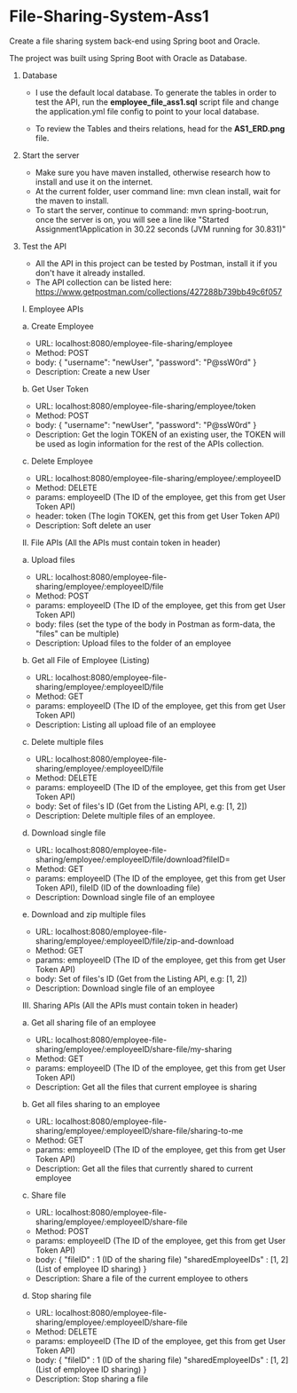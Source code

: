 # File-Sharing-System-Ass1
Create a file sharing system back-end using Spring boot and Oracle.

The project was built using Spring Boot with Oracle as Database.

1. Database
    - I use the default local database. To generate the tables in order to test the API, run the <b>employee_file_ass1.sql</b> script file and change the
    application.yml file config to point to your local database.
    
    - To review the Tables and theirs relations, head for the <b>AS1_ERD.png</b> file.
    
2. Start the server
    - Make sure you have maven installed, otherwise research how to install and use it on the internet.
    - At the current folder, user command line: mvn clean install, wait for the maven to install.
    - To start the server, continue to command: mvn spring-boot:run, once the server is on, you will see a line like "Started Assignment1Application in 30.22 seconds (JVM running for 30.831)"
    
3. Test the API
    - All the API in this project can be tested by Postman, install it if you don't have it already installed.
    - The API collection can be listed here: https://www.getpostman.com/collections/427288b739bb49c6f057
    
    I. Employee APIs
    
    a. Create Employee
     - URL: localhost:8080/employee-file-sharing/employee 
     - Method: POST
     - body: {
             	"username": "newUser",
             	"password": "P@ssW0rd"
             }
     - Description: Create a new User
     
    b. Get User Token
     - URL: localhost:8080/employee-file-sharing/employee/token 
     - Method: POST
     - body: {
             	"username": "newUser",
             	"password": "P@ssW0rd"
             }
     - Description: Get the login TOKEN of an existing user, the TOKEN will be used as login information for the rest of the APIs collection.
     
    c. Delete Employee
     - URL: localhost:8080/employee-file-sharing/employee/:employeeID 
     - Method: DELETE
     - params: employeeID (The ID of the employee, get this from get User Token API)
     - header: token (The login TOKEN, get this from get User Token API)
     - Description: Soft delete an user           
    
    II. File APIs (All the APIs must contain token in header)
    
    a. Upload files
     - URL: localhost:8080/employee-file-sharing/employee/:employeeID/file 
     - Method: POST
     - params: employeeID (The ID of the employee, get this from get User Token API)
     - body: files (set the type of the body in Postman as form-data, the "files" can be multiple)
     - Description: Upload files to the folder of an employee
     
     b. Get all File of Employee (Listing)
      - URL: localhost:8080/employee-file-sharing/employee/:employeeID/file 
      - Method: GET
      - params: employeeID (The ID of the employee, get this from get User Token API)
      - Description: Listing all upload file of an employee
      
      c. Delete multiple files
      - URL: localhost:8080/employee-file-sharing/employee/:employeeID/file 
      - Method: DELETE
      - params: employeeID (The ID of the employee, get this from get User Token API)
      - body: Set of files's ID (Get from the Listing API, e.g: [1, 2])
      - Description: Delete multiple files of an employee.
      
      d. Download single file
      - URL: localhost:8080/employee-file-sharing/employee/:employeeID/file/download?fileID= 
      - Method: GET
      - params: employeeID (The ID of the employee, get this from get User Token API), fileID (ID of the downloading file)
      - Description: Download single file of an employee
      
      e. Download and zip multiple files
    - URL: localhost:8080/employee-file-sharing/employee/:employeeID/file/zip-and-download 
    - Method: GET
    - params: employeeID (The ID of the employee, get this from get User Token API)
    - body: Set of files's ID (Get from the Listing API, e.g: [1, 2])
    - Description: Download single file of an employee
    
    III. Sharing APIs (All the APIs must contain token in header)
    
    a. Get all sharing file of an employee
     - URL: localhost:8080/employee-file-sharing/employee/:employeeID/share-file/my-sharing 
     - Method: GET
     - params: employeeID (The ID of the employee, get this from get User Token API)
     - Description: Get all the files that current employee is sharing
     
     b. Get all files sharing to an employee
      - URL: localhost:8080/employee-file-sharing/employee/:employeeID/share-file/sharing-to-me 
      - Method: GET
      - params: employeeID (The ID of the employee, get this from get User Token API)
      - Description: Get all the files that currently shared to current employee
      
     c. Share file
      - URL: localhost:8080/employee-file-sharing/employee/:employeeID/share-file 
      - Method: POST
      - params: employeeID (The ID of the employee, get this from get User Token API)
      - body: {
                  "fileID" : 1 (ID of the sharing file)
                  "sharedEmployeeIDs" : [1, 2] (List of employee ID sharing)
              }
      - Description: Share a file of the current employee to others
      
      d. Stop sharing file
      - URL: localhost:8080/employee-file-sharing/employee/:employeeID/share-file 
      - Method: DELETE
      - params: employeeID (The ID of the employee, get this from get User Token API)
      - body: {
                    "fileID" : 1 (ID of the sharing file)
                    "sharedEmployeeIDs" : [1, 2] (List of employee ID sharing)
                }
      - Description: Stop sharing a file
